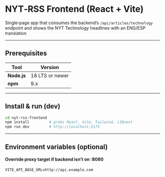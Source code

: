 # NYT‑RSS Frontend (React + Vite)

Single‑page app that consumes the backend’s `/api/articles/technology` endpoint
and shows the NYT Technology headlines with an ENG/ESP translation

---

## Prerequisites

| Tool        | Version         |
|-------------|-----------------|
| **Node.js** | 18 LTS or newer |
| **npm**     | 9.x             |

---

## Install & run (dev)

```bash
cd nyt-rss-frontend
npm install         # grabs React, Vite, Tailwind, i18next
npm run dev         # http://localhost:5173
```

---

## Environment variables (optional)

#### Override proxy target if backend isn’t on :8080

```text
VITE_API_BASE_URL=http://api.example.com
```
